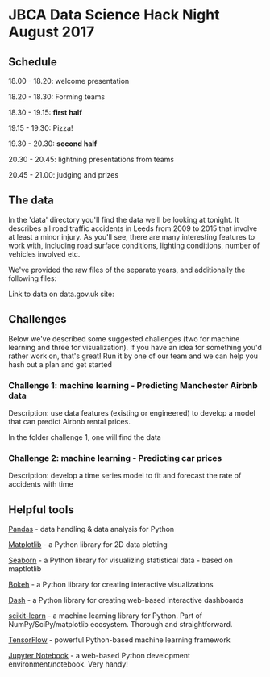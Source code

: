 # JBCA Data Science Hack Night August 2017

## Schedule

18.00 - 18.20: welcome presentation

18.20 - 18.30: Forming teams

18.30 - 19.15: **first half**

19.15 - 19.30: Pizza!

19.30 - 20.30: **second half**

20.30 - 20.45: lightning presentations from teams

20.45 - 21.00: judging and prizes


## The data

In the 'data' directory you'll find the data we'll be looking at tonight. It describes all road traffic accidents in Leeds from 2009 to 2015 that involve at least a minor injury. As you'll see, there are many interesting features to work with, including road surface conditions, lighting conditions, number of vehicles involved etc.

We've provided the raw files of the separate years, and additionally the following files:

Link to data on data.gov.uk site:

## Challenges

Below we've described some suggested challenges (two for machine learning and three for visualization).
If you have an idea for something you'd rather work on, that's great! Run it by one of our team and
we can help you hash out a plan and get started

### Challenge 1: machine learning - Predicting Manchester Airbnb data

Description: use data features (existing or engineered) to develop a model that can predict Airbnb rental prices.

In the folder challenge 1, one will find the data

### Challenge 2: machine learning - Predicting car prices

Description: develop a time series model to fit and forecast the rate of accidents with time



## Helpful tools

[Pandas](https://pandas.pydata.org/) - data handling & data analysis for Python

[Matplotlib](http://matplotlib.org/) - a Python library for 2D data plotting

[Seaborn](https://seaborn.pydata.org/) - a Python library for visualizing statistical data - based on maptlotlib

[Bokeh](http://bokeh.pydata.org/en/latest/) - a Python library for creating interactive visualizations

[Dash](https://github.com/plotly/dash) - a Python library for creating web-based interactive dashboards

[scikit-learn](http://scikit-learn.org/stable/) - a machine learning library for Python. Part of NumPy/SciPy/matplotlib ecosystem. Thorough and straightforward.

[TensorFlow](https://www.tensorflow.org/) - powerful Python-based machine learning framework

[Jupyter Notebook](https://github.com/jupyter/notebook) - a web-based Python development environment/notebook. Very handy!
